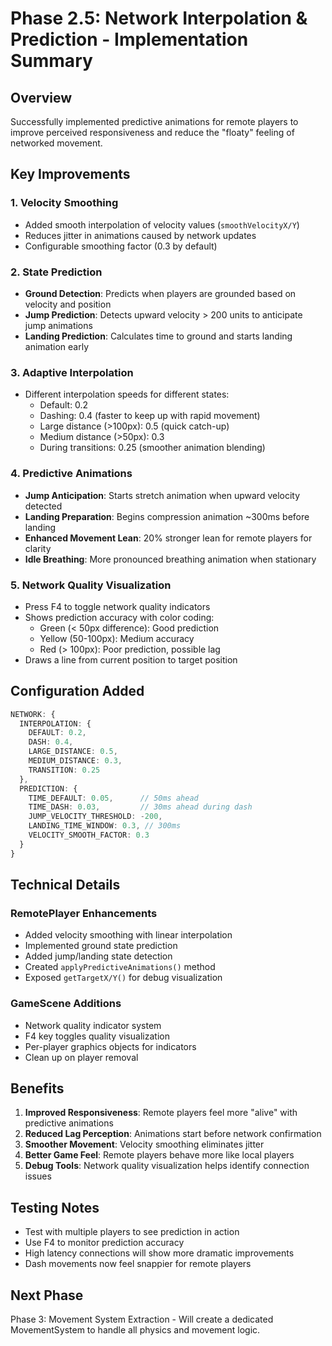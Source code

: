 # Phase 2.5: Network Interpolation & Prediction - Implementation Summary

## Overview
Successfully implemented predictive animations for remote players to improve perceived responsiveness and reduce the "floaty" feeling of networked movement.

## Key Improvements

### 1. Velocity Smoothing
- Added smooth interpolation of velocity values (`smoothVelocityX/Y`)
- Reduces jitter in animations caused by network updates
- Configurable smoothing factor (0.3 by default)

### 2. State Prediction
- **Ground Detection**: Predicts when players are grounded based on velocity and position
- **Jump Prediction**: Detects upward velocity > 200 units to anticipate jump animations
- **Landing Prediction**: Calculates time to ground and starts landing animation early

### 3. Adaptive Interpolation
- Different interpolation speeds for different states:
  - Default: 0.2
  - Dashing: 0.4 (faster to keep up with rapid movement)
  - Large distance (>100px): 0.5 (quick catch-up)
  - Medium distance (>50px): 0.3
  - During transitions: 0.25 (smoother animation blending)

### 4. Predictive Animations
- **Jump Anticipation**: Starts stretch animation when upward velocity detected
- **Landing Preparation**: Begins compression animation ~300ms before landing
- **Enhanced Movement Lean**: 20% stronger lean for remote players for clarity
- **Idle Breathing**: More pronounced breathing animation when stationary

### 5. Network Quality Visualization
- Press F4 to toggle network quality indicators
- Shows prediction accuracy with color coding:
  - Green (< 50px difference): Good prediction
  - Yellow (50-100px): Medium accuracy
  - Red (> 100px): Poor prediction, possible lag
- Draws a line from current position to target position

## Configuration Added

```typescript
NETWORK: {
  INTERPOLATION: {
    DEFAULT: 0.2,
    DASH: 0.4,
    LARGE_DISTANCE: 0.5,
    MEDIUM_DISTANCE: 0.3,
    TRANSITION: 0.25
  },
  PREDICTION: {
    TIME_DEFAULT: 0.05,      // 50ms ahead
    TIME_DASH: 0.03,         // 30ms ahead during dash
    JUMP_VELOCITY_THRESHOLD: -200,
    LANDING_TIME_WINDOW: 0.3, // 300ms
    VELOCITY_SMOOTH_FACTOR: 0.3
  }
}
```

## Technical Details

### RemotePlayer Enhancements
- Added velocity smoothing with linear interpolation
- Implemented ground state prediction
- Added jump/landing state detection
- Created `applyPredictiveAnimations()` method
- Exposed `getTargetX/Y()` for debug visualization

### GameScene Additions
- Network quality indicator system
- F4 key toggles quality visualization
- Per-player graphics objects for indicators
- Clean up on player removal

## Benefits

1. **Improved Responsiveness**: Remote players feel more "alive" with predictive animations
2. **Reduced Lag Perception**: Animations start before network confirmation
3. **Smoother Movement**: Velocity smoothing eliminates jitter
4. **Better Game Feel**: Remote players behave more like local players
5. **Debug Tools**: Network quality visualization helps identify connection issues

## Testing Notes

- Test with multiple players to see prediction in action
- Use F4 to monitor prediction accuracy
- High latency connections will show more dramatic improvements
- Dash movements now feel snappier for remote players

## Next Phase
Phase 3: Movement System Extraction - Will create a dedicated MovementSystem to handle all physics and movement logic. 